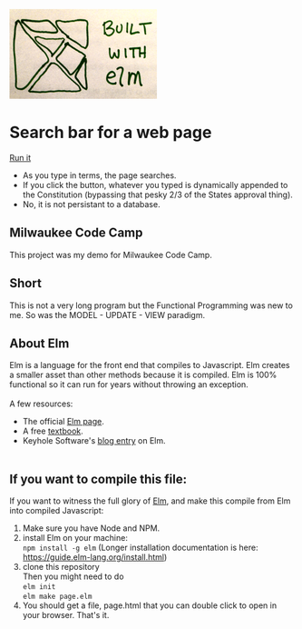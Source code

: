![Handrawn Elm logo](https://github.com/atom-box/history/blob/master/elm-drawn_260x158.png)
# Search bar for a web page
[Run it](http://littlefurnace.com/elm/index.html)
* As you type in terms, the page searches. 
* If you click the button, whatever you typed is dynamically appended to the Constitution (bypassing that pesky 2/3 of the States approval thing). 
* No, it is not persistant to a database.
## Milwaukee Code Camp
This project was my demo for Milwaukee Code Camp. 
## Short
This is not a very long program but the Functional Programming was new to me.  So was the MODEL - UPDATE - VIEW paradigm.
## About Elm
Elm is a language for the front end that compiles to Javascript.  Elm creates a smaller asset than other methods because it is compiled.  Elm is 100% functional so it can run for years without throwing an exception.<br><br>
A few resources:
* The official [Elm page](https://elm-lang.org/).
* A free [textbook](https://elmprogramming.com/).
* Keyhole Software's [blog entry](https://keyholesoftware.com/2019/07/24/elm-language/ ) on Elm.
<br><br>

## If you want to compile this file:
If you want to witness the full glory of [Elm](https://elm-lang.org/), and make this compile from Elm into compiled Javascript: <br/>
1) Make sure you have Node and NPM.<br>
2) install Elm on your machine:<br/>
`npm install -g elm`
(Longer installation documentation is here: https://guide.elm-lang.org/install.html)<br/>
3) clone this repository<br/>
Then you might need to do <br/>
		`elm init`<br/>
		`elm make page.elm `<br/>
4) You should get a file, page.html that you can double click to open in your browser.  That's it.

